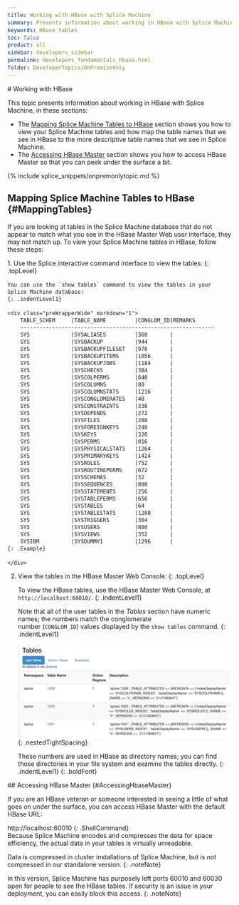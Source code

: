 ```yaml
---
title: Working with HBase with Splice Machine
summary: Presents information about working in HBase with Splice Machine.
keywords: HBase tables
toc: false
product: all
sidebar: developers_sidebar
permalink: developers_fundamentals_hbase.html
folder: DeveloperTopics/OnPremiseOnly
---
```

<section>
<div class="TopicContent" data-swiftype-index="true" markdown="1">
# Working with HBase

This topic presents information about working in HBase with Splice
Machine, in these sections:

* The [Mapping Splice Machine Tables to HBase](#MappingTables) section
  shows you how to view your Splice Machine tables and how map the table
  names that we see in HBase to the more descriptive table names that we
  see in Splice Machine.
* The [Accessing HBase Master](#AccessingHbaseMaster) section shows you
  how to access HBase Master so that you can peek under the surface a
  bit.

{% include splice_snippets/onpremonlytopic.md %}

## Mapping Splice Machine Tables to HBase   {#MappingTables}

If you are looking at tables in the Splice Machine database that do not
appear to match what you see in the HBase Master Web user interface,
they may not match up. To view your Splice Machine tables in HBase,
follow these steps:

<div class="opsStepsList" markdown="1">
1.  Use the Splice interactive command interface to view the tables:
    {: .topLevel}

    You can use the `show tables` command to view the tables in your
    Splice Machine database:
    {: .indentLevel1}

    <div class="preWrapperWide" markdown="1">
        TABLE_SCHEM     |TABLE_NAME         |CONGLOM_ID|REMARKS
        -------------------------------------------------------------
        SYS             |SYSALIASES         |368       |
        SYS             |SYSBACKUP          |944       |
        SYS             |SYSBACKUPFILESET   |976       |
        SYS             |SYSBACKUPITEMS     |1056      |
        SYS             |SYSBACKUPJOBS      |1184      |
        SYS             |SYSCHECKS          |384       |
        SYS             |SYSCOLPERMS        |640       |
        SYS             |SYSCOLUMNS         |80        |
        SYS             |SYSCOLUMNSTATS     |1216      |
        SYS             |SYSCONGLOMERATES   |48        |
        SYS             |SYSCONSTRAINTS     |336       |
        SYS             |SYSDEPENDS         |272       |
        SYS             |SYSFILES           |288       |
        SYS             |SYSFOREIGNKEYS     |240       |
        SYS             |SYSKEYS            |320       |
        SYS             |SYSPERMS           |816       |
        SYS             |SYSPHYSICALSTATS   |1264      |
        SYS             |SYSPRIMARYKEYS     |1424      |
        SYS             |SYSROLES           |752       |
        SYS             |SYSROUTINEPERMS    |672       |
        SYS             |SYSSCHEMAS         |32        |
        SYS             |SYSSEQUENCES       |800       |
        SYS             |SYSSTATEMENTS      |256       |
        SYS             |SYSTABLEPERMS      |656       |
        SYS             |SYSTABLES          |64        |
        SYS             |SYSTABLESTATS      |1280      |
        SYS             |SYSTRIGGERS        |304       |
        SYS             |SYSUSERS           |880       |
        SYS             |SYSVIEWS           |352       |
        SYSIBM          |SYSDUMMY1          |1296      |
    {: .Example}

    </div>

2.  View the tables in the HBase Master Web Console:
    {: .topLevel}

    To view the HBase tables, use the HBase Master Web Console, at
    `http://localhost:60010/`.
    {: .indentLevel1}

    Note that all of the user tables in the *Tables* section have
    numeric names; the numbers match the conglomerate
    number (`CONGLOM_ID`) values displayed by the `show tables` command.
    {: .indentLevel1}

    ![](images/HBaseTables.jpg){: .nestedTightSpacing}

    These numbers are used in HBase as directory names; you can find
    those directories in your file system and examine the tables
    directly.
    {: .indentLevel1}
{: .boldFont}

</div>
## Accessing HBase Master   {#AccessingHbaseMaster}

If you are an HBase veteran or someone interested in seeing a little of
what goes on under the surface, you can access HBase Master with the
default HBase URL:

<div class="preWrapper" markdown="1">
    http://localhost:60010
{: .ShellCommand}

</div>
Because Splice Machine encodes and compresses the data for space
efficiency, the actual data in your tables is virtually unreadable.

Data is compressed in cluster installations of Splice Machine, but is *not* compressed in our standalone version.
{: .noteNote}

In this version, Splice Machine has purposely left ports 60010 and 60030
open for people to see the HBase tables. If security is an issue in your
deployment, you can easily block this access.
{: .noteNote}

</div>
</section>
